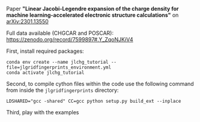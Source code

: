 Paper **"Linear Jacobi-Legendre expansion of the charge density for machine learning-accelerated electronic structure calculations"** on [arXiv:2301.13550](https://arxiv.org/abs/2301.13550)

Full data available (CHGCAR and POSCAR): https://zenodo.org/record/7599897#.Y_ZqoNJKiV4

First, install required packages:

```
conda env create --name jlchg_tutorial --file=jlgridfingerprints_environment.yml
conda activate jlchg_tutorial
```

Second, to compile cython files within the code use the following command from inside the `jlgridfingerprints` directory:

```
LDSHARED="gcc -shared" CC=gcc python setup.py build_ext --inplace
```

Third, play with the examples
